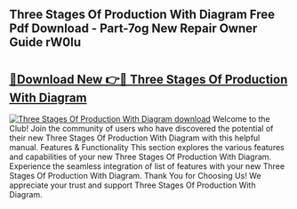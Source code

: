 ## Three Stages Of Production With Diagram Free Pdf Download - Part-7og New Repair Owner Guide rW0Iu

# <h2><a href="http://dfnb6b.blite.top/?on=Three+Stages+Of+Production+With+Diagram">🔗Download New 👉🔴 Three Stages Of Production With Diagram</a></h2>

[![Three Stages Of Production With Diagram download](https://i.imgur.com/lujVjoI.png)](http://dfnb6b.blite.top/?on=Three+Stages+Of+Production+With+Diagram)
Welcome to the Club! Join the community of users who have discovered the potential of their new Three Stages Of Production With Diagram with this helpful manual. Features & Functionality This section explores the various features and capabilities of your new Three Stages Of Production With Diagram. Experience the seamless integration of list of features with your new Three Stages Of Production With Diagram. Thank You for Choosing Us! We appreciate your trust and support Three Stages Of Production With Diagram.
